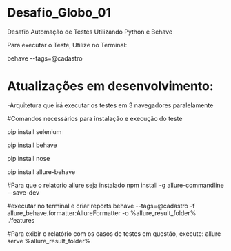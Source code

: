 
# Desafio_Globo_01
Desafio Automação de Testes Utilizando  Python e Behave

Para executar o Teste, Utilize no Terminal:

behave --tags=@cadastro



# Atualizações em desenvolvimento:
-Arquitetura que irá executar os testes em 3 navegadores paralelamente







#Comandos necessários para instalação e execução do teste

pip install selenium

pip install behave

pip install nose

pip install allure-behave

#Para que o relatorio allure seja instalado
npm install -g allure-commandline --save-dev

#executar no terminal e criar reports
behave --tags=@cadastro -f allure_behave.formatter:AllureFormatter -o %allure_result_folder% ./features

#Para exibir o relatório com os casos de testes em questão, execute:
allure serve %allure_result_folder%



